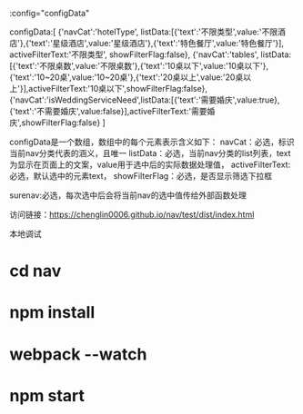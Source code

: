 :config="configData"

configData:[
	{'navCat':'hotelType',
	listData:[{'text':'不限类型',value:'不限酒店'},{'text':'星级酒店',value:'星级酒店'},{'text':'特色餐厅',value:'特色餐厅'}],
	activeFilterText:'不限类型',
	showFilterFlag:false},
	{'navCat':'tables',
	listData:[{'text':'不限桌数',value:'不限桌数'},{'text':'10桌以下',value:'10桌以下'},{'text':'10~20桌',value:'10~20桌'},{'text':'20桌以上',value:'20桌以上'}],activeFilterText:'10桌以下',showFilterFlag:false},
	{'navCat':'isWeddingServiceNeed',listData:[{'text':'需要婚庆',value:true},{'text':'不需要婚庆',value:false}],activeFilterText:'需要婚庆',showFilterFlag:false}
]

configData是一个数组，数组中的每个元素表示含义如下：
navCat：必选，标识当前nav分类代表的涵义，且唯一
listData：必选，当前nav分类的list列表，text为显示在页面上的文案，value用于选中后的实际数据处理值，
activeFilterText:必选，默认选中的元素text，
showFilterFlag：必选，是否显示筛选下拉框


surenav:必选，每次选中后会将当前nav的选中值传给外部函数处理

访问链接：https://chenglin0006.github.io/nav/test/dist/index.html


本地调试
# cd nav
# npm install
# webpack --watch
# npm start